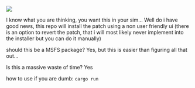 ![](https://media.discordapp.net/attachments/819454123619123221/1218506925826900131/image.png?ex=6607ea01&is=65f57501&hm=20b9cd0234b34933070d590f710ad93b5109baaeecd65d3d9a5e8e637b57f672&=&format=webp&quality=lossless&width=1167&height=676)

I know what you are thinking, you want this in your sim... Well do i have good news, this repo will install the patch using a non user friendly ui (there is an option to revert the patch, that i will most likely never implement into the installer but you can do it manually)

should this be a MSFS package? Yes, but this is easier than figuring all that out...

Is this a massive waste of time? Yes

how to use if you are dumb: `cargo run`
